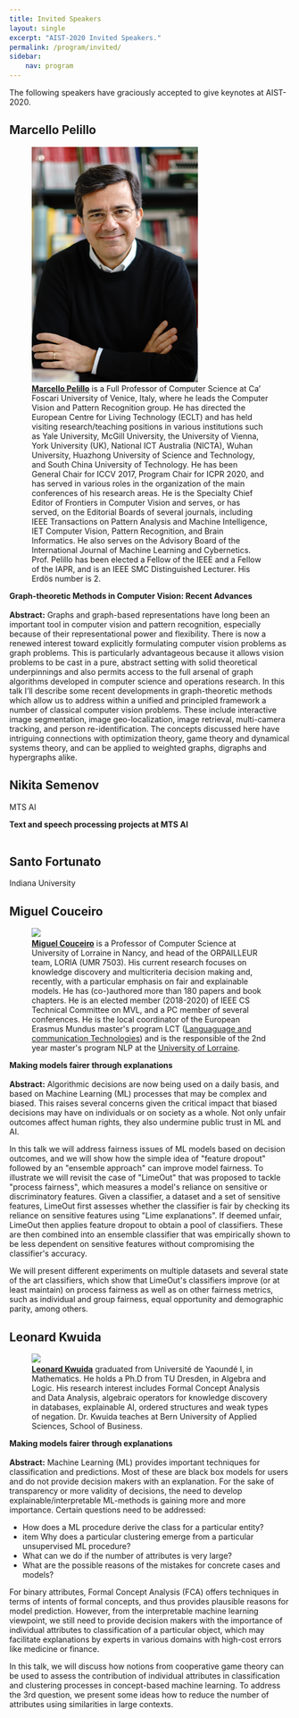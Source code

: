 ```yaml
---
title: Invited Speakers
layout: single
excerpt: "AIST-2020 Invited Speakers."
permalink: /program/invited/
sidebar: 
    nav: program
---
```


The following speakers have graciously accepted to give keynotes at AIST-2020.

## Marcello Pelillo 

<figure>
  <a href="https://www.unive.it/pag/18669/?tx_news_pi1%5Bnews%5D=1514&cHash=6fb2d08f42d9112b0d582cca08db515f"><img src="/assets/images/keynotes/pelillo.png"></a>
  <figcaption><strong><a href="https://www.unive.it/pag/18669/?tx_news_pi1%5Bnews%5D=1514&cHash=6fb2d08f42d9112b0d582cca08db515f">Marcello Pelillo</a></strong> is a Full Professor of Computer Science at Ca’ Foscari University of Venice, Italy, where he leads the Computer Vision and Pattern Recognition group. He has directed the European Centre for Living Technology (ECLT) and has held visiting research/teaching positions in various institutions such as Yale University, McGill University, the University of Vienna, York University (UK), National ICT Australia (NICTA), Wuhan University, Huazhong University of Science and Technology, and South China University of Technology. He has been General Chair for ICCV 2017, Program Chair for ICPR 2020, and has served in various roles in the organization of the main conferences of his research areas. He is the Specialty Chief Editor of Frontiers in Computer Vision and serves, or has served, on the Editorial Boards of several journals, including IEEE Transactions on Pattern Analysis and Machine Intelligence, IET Computer Vision, Pattern Recognition, and Brain Informatics. He also serves on the Advisory Board of the International Journal of Machine Learning and Cybernetics. Prof. Pelillo has been elected a Fellow of the IEEE and a Fellow of the IAPR, and is an IEEE SMC Distinguished Lecturer. His Erdös number is 2.</figcaption>
</figure>
<b>Graph-theoretic Methods in Computer Vision: Recent Advances</b> <br/> <br/>
<b>Abstract:</b> Graphs and graph-based representations have long been an important tool in computer vision and pattern recognition, especially because of their representational power and flexibility. There is now a renewed interest toward explicitly formulating computer vision problems as graph problems. This is particularly advantageous because it allows vision problems to be cast in a pure, abstract setting with solid theoretical underpinnings and also permits access to the full arsenal of graph algorithms developed in computer science and operations research. In this talk I’ll describe some recent developments in graph-theoretic methods which allow us to address within a unified and principled framework a number of classical computer vision problems. These include interactive image segmentation, image geo-localization, image retrieval, multi-camera tracking, and person re-identification. The concepts discussed here have intriguing connections with optimization theory, game theory and dynamical systems theory, and can be applied to weighted graphs, digraphs and hypergraphs alike.

## Nikita Semenov

MTS AI

<b>Text and speech processing projects at MTS AI</b> <br/> <br/>


## Santo Fortunato

Indiana University


## Miguel Couceiro 

<figure>
  <a href="https://members.loria.fr/mcouceiro/"><img width="300" src="https://members.loria.fr/mcouceiro/wp-content/blogs.dir/37/files/sites/37/2016/12/IMG_9466-1.jpg"></a>
  <figcaption><strong><a href="https://members.loria.fr/mcouceiro/">Miguel Couceiro</a></strong> is a Professor of Computer Science at University of Lorraine in Nancy, and head of the ORPAILLEUR team, LORIA (UMR 7503). His current research focuses on knowledge discovery and multicriteria decision making and, recently, with a particular emphasis on fair and explainable models. He has (co-)authored more than 180 papers and book chapters. He is an elected member (2018-2020) of IEEE CS Technical Committee on MVL, and a PC member of several conferences. He is the local coordinator of the European Erasmus Mundus master's program LCT (<a href="https://lct-master.org/">Languaguage and communication Technologies</a>) and is the responsible of the 2nd year master's program NLP at the <a href="http://institut-sciences-digitales.fr/idmc-master-degree-in-natural-language-processing/">University of Lorraine</a>.</figcaption>
</figure>
<b>Making models fairer through explanations</b> <br/> <br/>
<b>Abstract:</b> Algorithmic decisions are now being used on a daily basis, and based on Machine Learning (ML) processes that may be complex and biased. This raises several concerns given the critical impact that biased decisions may have on individuals or on society as a whole. Not only unfair outcomes affect human rights, they also undermine public trust in ML and AI.

 In this talk we will address fairness issues of ML models based on decision outcomes, and we will show how the simple idea of "feature dropout" followed by an "ensemble approach" can improve model fairness. To illustrate we will revisit the case of "LimeOut" that was proposed to tackle "process fairness", which measures a model's reliance on sensitive or discriminatory features. Given a classifier, a dataset and a set of sensitive features,  LimeOut first assesses whether the classifier is fair by checking its reliance on sensitive features using "Lime explanations". If deemed unfair, LimeOut then applies feature dropout to obtain a pool of classifiers. These are then combined into an ensemble classifier that was empirically shown to be less dependent on sensitive features without compromising the classifier's accuracy.
 
 We will present different experiments on multiple datasets and several state of the art classifiers, which show that LimeOut's classifiers improve (or at least maintain) on process fairness as well as on other fairness metrics, such as individual and group fairness, equal opportunity and demographic parity, among others.



## Leonard Kwuida
<figure>
  <a href="https://www.bfh.ch/en/about-bfh/people/c2jbrzzkbu5m/"><img width="300" src="/assets/images/keynotes/kwiudadlm.jpg"></a>
  <figcaption><strong><a href="https://www.bfh.ch/en/about-bfh/people/c2jbrzzkbu5m/">Leonard Kwuida</a></strong> graduated from Université de Yaoundé I, in Mathematics. He holds a Ph.D from TU Dresden, in Algebra and Logic. His research interest includes Formal Concept Analysis and Data Analysis, algebraic operators for knowledge discovery in databases, explainable AI, ordered structures and weak types of negation. Dr. Kwuida teaches at Bern University of Applied Sciences, School of Business.</figcaption>
</figure>
<b>Making models fairer through explanations</b> <br/> <br/>
<b>Abstract:</b> Machine Learning (ML) provides important techniques for classification and predictions. Most of these are black box models for users and do not provide decision makers with an explanation. For the sake of transparency or more validity of decisions, the need to develop explainable/interpretable ML-methods is gaining more and more importance. Certain questions need to be addressed: 
<ul>
<li>How does a ML procedure derive the class for a particular entity?</li>
<li>item Why does a particular clustering emerge from a particular unsupervised ML procedure?</li>
<li>What can we do if the number of attributes is very large?</li>
<li>What are the possible reasons of the mistakes for concrete cases and models?</li>
</ul>
For binary attributes, Formal Concept Analysis (FCA) offers techniques in terms of intents of formal concepts, and thus provides plausible reasons for model prediction. However, from the  interpretable machine learning viewpoint, we still need to provide decision makers with the importance of individual attributes to classification of a particular object, which may facilitate explanations by experts in various domains with high-cost errors like medicine or finance. 

In this talk, we will discuss how notions from cooperative game theory can be used to assess the contribution of individual attributes in classification and clustering processes in concept-based machine learning. To address the 3rd question, we present some ideas how to reduce the number of attributes using similarities in large contexts. 






